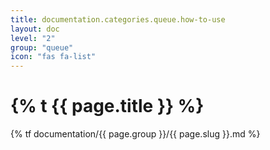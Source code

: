 ```yaml
---
title: documentation.categories.queue.how-to-use
layout: doc
level: "2"
group: "queue"
icon: "fas fa-list"
---
```


# {% t {{ page.title }} %}

{% tf documentation/{{ page.group }}/{{ page.slug }}.md %}

